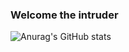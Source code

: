 ### Welcome the intruder 

![Anurag's GitHub stats](https://github-readme-stats.vercel.app/api?username=haisenberg&show_icons=true&theme=onedark)
